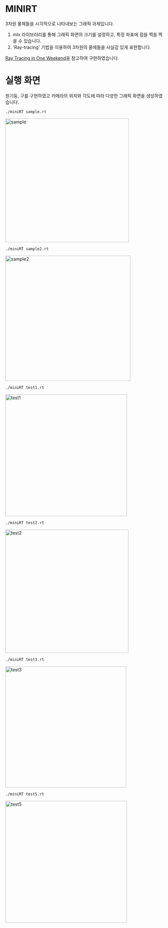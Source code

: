 # MINIRT

3차원 물체들을 시각적으로 나타내보는 그래픽 과제입니다.

1. mlx 라이브러리를 통해 그래픽 화면의 크기를 설정하고, 특정 좌표에 점을 찍을 찍을 수 있습니다.
2. 'Ray-tracing' 기법을 이용하여 3차원의 물체들을 사실감 있게 표현합니다.

[Ray Tracing in One Weekend](https://raytracing.github.io/books/RayTracingInOneWeekend.html)을 참고하여 구현하였습니다.

# 실행 화면

원기둥, 구를 구현하였고 카메라의 위치와 각도에 따라 다양한 그래픽 화면을 생성하였습니다.

```
./miniRT sample.rt
```

<img width="388" alt="sample" src="https://github.com/c-cpp-project/minirt/assets/65798779/75ab3a11-4db4-4729-8af7-a90a3bb008de">

```
./miniRT sample2.rt
```

<img width="393" alt="sample2" src="https://github.com/c-cpp-project/minirt/assets/65798779/2a2fb573-0b62-4f77-b6d9-aa43131be44c">

```
./miniRT test1.rt
```

<img width="382" alt="test1" src="https://github.com/c-cpp-project/minirt/assets/65798779/0d7f9396-9ad1-4509-b591-e293ef333d24">

```
./miniRT test2.rt
```

<img width="387" alt="test2" src="https://github.com/c-cpp-project/minirt/assets/65798779/24046c69-6e0f-4b2e-b6a5-726c05de0205">

```
./miniRT test3.rt
```

<img width="380" alt="test3" src="https://github.com/c-cpp-project/minirt/assets/65798779/18435beb-78b3-47d1-9904-9f167dfe3951">

```
./miniRT test5.rt
```

<img width="382" alt="test5" src="https://github.com/c-cpp-project/minirt/assets/65798779/2051c628-099d-4472-981d-3f6afb835b9d">
